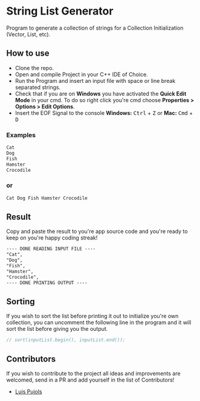 # String List Generator
Program to generate a collection of strings for a Collection Initialization (Vector, List, etc).

## How to use
- Clone the repo.
- Open and compile Project in your C++ IDE of Choice.
- Run the Program and insert an input file with space or line break separated strings.
- Check that if you are on **Windows** you have activated the **Quick Edit Mode** in your cmd. To do so right click you're cmd choose **Properties > Options > Edit Options**.
- Insert the EOF Signal to the console **Windows:** <kbd>Ctrl</kbd> + <kbd>Z</kbd> or **Mac:** <kbd>Cmd</kbd> + <kbd>D</kbd>

### Examples

```txt
Cat
Dog
Fish
Hamster
Crocodile
```

### or

```txt
Cat Dog Fish Hamster Crocodile
```

## Result
Copy and paste the result to you're app source code and you're ready to keep on you're happy coding streak!
```txt
---- DONE READING INPUT FILE ----
"Cat",
"Dog",
"Fish",
"Hamster",
"Crocodile",
---- DONE PRINTING OUTPUT ----
```

## Sorting
If you wish to sort the list before printing it out to initialize you're own collection, you can uncomment the following line in the program and it will sort the list before giving you the output.
```cs
// sort(inputList.begin(), inputList.end());
```

## Contributors
If you wish to contribute to the project all ideas and improvements are welcomed, send in a PR and add yourself in the list of Contributors!
* [Luis Pujols](https://github.com/pujolsluis)